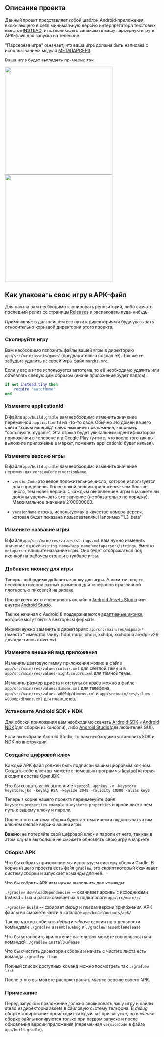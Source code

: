 ## Описание проекта

Данный проект представляет собой шаблон Android-приложения, включающего в себя минимальную версию интерпретатора текстовых квестов [INSTEAD](https://instead-hub.github.io/), и позволяющего запаковать вашу парсерную игру в APK-файл для запуска на телефоне.

"Парсерная игра" означает, что ваша игра должна быть написана с использованием модуля [МЕТАПАРСЕР3](https://github.com/instead-hub/stead3-modules/tree/master/metaparser).

Ваша игра будет выглядеть примерно так:

<img src="/media/screenshot_1.png" width="350"> <img src="/media/screenshot_2.png" width="350">

## Как упаковать свою игру в APK-файл

Для начала вам необходимо клонировать репозиторий, либо скачать последний релиз со страницы [Releases](https://github.com/btimofeev/metaparser-android/releases) и распаковать куда-нибудь.

*Примечание*: в дальнейшем все пути к директориям я буду указывать относительно корневой директории этого проекта.

### Скопируйте игру

Вам необходимо положить файлы вашей игры в директорию `app/src/main/assets/game/` (предварительно создав её). Так же не забудьте удалить из своей игры файл `morphs.mrd`.

Если у вас в игре используется автотема, то её необходимо удалить или объявлять следующим образом (иначе приложение будет падать):

```lua
if not instead.tiny then
    require "autotheme"
end
```

### Измените applicationId

В файле `app/build.gradle` вам необходимо изменить значение переменной `applicationId` на что-то своё. Обычно это домен вашего сайта "задом наперёд" плюс название приложения, например "com.mysite.mygame". Эта строка будет уникальным идентификатором приложения в телефоне и в Google Play (учтите, что после того как вы выложите приложение в маркет, поменять applicationId будет нельзя).

### Измените версию игры

В файле `app/build.gradle` вам необходимо изменить значение переменных `versionCode` и `versionName`.

- `versionCode` это целое положительное число, которое используется для определения более новой версии приложения: чем больше число, тем новее версия. С каждым обновлением игры в маркете вы должны увеличивать это значение (не обязательно по порядку). Максимальное значение 2100000000.

- `versionName` строка, используемая в качестве номера версии, которая будет показана пользователям. Например "1.3-beta"

### Измените название игры

В файле `app/src/main/res/values/strings.xml` вам нужно изменить значение строки `<string name="app_name">metaparser</string>`. Вместо `metaparser` впишите название игры. Оно будет отображаться под иконкой на рабочем столе и в тулбаре игры.

### Добавьте иконку для игры

Теперь необходимо добавить иконку для игры. А если точнее, то несколько иконок разных размеров для телефонов с различной плотностью пикселей на экране. 

Проще всего их сгенерировать онлайн в [Android Assets Studio](https://romannurik.github.io/AndroidAssetStudio/icons-launcher.html) или внутри [Android Studio](https://developer.android.com/studio/write/image-asset-studio#access).

Так же начиная с Android 8 поддерживаются [адаптивные иконки](https://developer.android.com/guide/practices/ui_guidelines/icon_design_adaptive.html), которые могут быть в векторном формате.

Иконки нужно заменить в директориях `app/src/main/res/mipmap-*` (вместо * имеются ввиду: hdpi, mdpi, xhdpi, xxhdpi, xxxhdpi и anydpi-v26 для адаптивных иконок).

### Измените внешний вид приложения

Изменить цветовую гамму приложения можно в файле `app/src/main/res/values/colors.xml` для светлой темы и в `app/src/main/res/values-night/colors.xml` для тёмной темы.

Изменить размер шрифта и отступы от краёв можно в файле `app/src/main/res/values/dimens.xml` для телефона, `app/src/main/res/values-w600dp/dimens.xml` и `app/src/main/res/values-w800dp/dimens.xml` для планшетов.

### Установите Android SDK и NDK

Для сборки приложения вам необходимо скачать [Android SDK](https://developer.android.com/studio#downloads) и [Android NDK](https://developer.android.com/ndk/downloads)(для сборки из консоли), либо [Android Studio](https://developer.android.com/studio)(для любителей GUI).

Если вы выбрали Android Studio, то вам необходимо установить SDK и NDK [по инструкции](https://developer.android.com/studio/intro/update#sdk-manager).

### Создайте цифровой ключ

Каждый APK файл должен быть подписан вашим цифровым ключом. Создать себе ключ вы можете с помощью программы [keytool](https://docs.oracle.com/javase/8/docs/technotes/tools/unix/keytool.html) которая входит в состав OpenJDK. 

Что бы создать ключ выполните `keytool -genkey -v -keystore keystore.jks -keyalg RSA -keysize 2048 -validity 10000 -alias key0`

Теперь в корне нашего проекта переименуйте файл `keystore.properties_example` в `keystore.properties` и пропишите в нём путь к вашему ключу и пароли.

После этого система сборки будет автоматически подписывать этим ключом *release* версию вашей игры.

**Важно**: не потеряйте свой цифровой ключ и пароли от него, так как в этом случае вы больше не сможете обновлять свою игру в маркете.

### Сборка APK

Что бы собрать приложение мы используем систему сборки Gradle. В корне нашего проекта есть файл `gradlew`, это скрипт который скачивает систему сборки и запускает команды для неё.

Что бы собрать APK вам нужно выполнить две команды:

`./gradlew downloadDependencies` -- скачивает архивы c исходниками Instead и Lua и распаковывает их в подкаталоги `app/src/main/c/`

`./gradlew build` -- собирает *debug* и *release* версии приложения. APK файлы вы сможете найти в каталоге `app/build/outputs/apk/`

Так же можно собирать *debug* и *release* версии по отдельности командами `./gradlew assembleDebug` и `./gradlew assembleRelease`

Что бы установить приложение на телефон можете воспользоваться командой `./gradlew installRelease`

Что бы очистить директории сборки и начать с чистого листа есть команда `./gradlew clean`

Полный список доступных команд можно посмотреть так `./gradlew list`

После этого вы можете распространять *release* версию своего APK.

### Примечание

Перед запуском приложение должно скопировать вашу игру и файлы stead из директории assets в файловую систему телефона. В *debug* сборке копирование происходит каждый раз при запуске, но в *release* сборке файлы копируются только при первом запуске и после обновления версии приложения (переменная `versionCode` в файле `app/build.gradle`).
